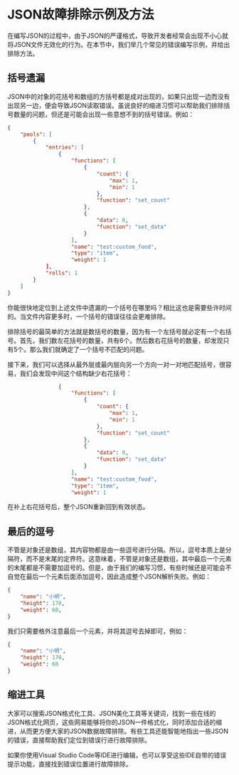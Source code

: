 # JSON故障排除示例及方法

在编写JSON的过程中，由于JSON的严谨格式，导致开发者经常会出现不小心就将JSON文件无效化的行为。在本节中，我们举几个常见的错误编写示例，并给出排除方法。

## 括号遗漏

JSON中的对象的花括号和数组的方括号都是成对出现的，如果只出现一边而没有出现另一边，便会导致JSON读取错误。虽说良好的缩进习惯可以帮助我们排除括号数量的问题，但还是可能会出现一些意想不到的括号错误。例如：

```json
{
    "pools": [
        {
            "entries": [
                {
                    "functions": [
                        {
                            "count": {
                                "max": 1,
                                "min": 1
                            },
                            "function": "set_count"
                        },
                        {
                            "data": 0,
                            "function": "set_data"
                        }
                    ],
                    "name": "test:custom_food",
                    "type": "item",
                    "weight": 1
            ],
            "rolls": 1
        }
    ]
}
```

你能很快地定位到上述文件中遗漏的一个括号在哪里吗？相比这也是需要些许时间的。当文件内容更多时，一个括号的错误往往会更难排除。

排除括号的最简单的方法就是数括号的数量，因为有一个左括号就必定有一个右括号。首先，我们数左花括号的数量，共有6个。然后数右花括号的数量，却发现只有5个。那么我们就确定了一个括号不匹配的问题。

接下来，我们可以选择从最外层或最内层向另一个方向一对一对地匹配括号，很容易，我们会发现中间这个结构缺少右花括号：

```json
                {
                    "functions": [
                        {
                            "count": {
                                "max": 1,
                                "min": 1
                            },
                            "function": "set_count"
                        },
                        {
                            "data": 0,
                            "function": "set_data"
                        }
                    ],
                    "name": "test:custom_food",
                    "type": "item",
                    "weight": 1
```

在补上右花括号后，整个JSON重新回到有效状态。

## 最后的逗号

不管是对象还是数组，其内容物都是由一些逗号进行分隔。所以，逗号本质上是分隔符，而不是末尾的定界符。这意味着，不管是对象还是数组，其中最后一个元素的末尾都是不需要加逗号的。但是，由于我们的编写习惯，有些时候还是可能会不自觉在最后一个元素后面添加逗号，因此造成整个JSON解析失败。例如：

```json
{
    "name": "小明",
    "height": 170,
    "weight": 60,
}
```

我们只需要格外注意最后一个元素，并将其逗号去掉即可，例如：

```json
{
    "name": "小明",
    "height": 170,
    "weight": 60
}
```

## 缩进工具

大家可以搜索JSON格式化工具、JSON美化工具等关键词，找到一些在线的JSON格式化网页，这些网易能够将你的JSON一件格式化，同时添加合适的缩进，从而更方便大家的JSON数据故障排除。有些工具还能智能地指出一些JSON的错误，直接帮助我们定位到错误行进行故障排除。

如果你使用Visual Studio Code等IDE进行编辑，也可以享受这些IDE自带的错误提示功能，直接找到错误位置进行故障排除。
